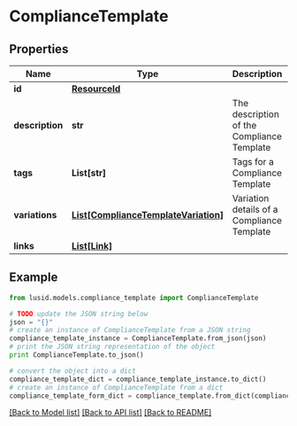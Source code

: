 # ComplianceTemplate


## Properties
Name | Type | Description | Notes
------------ | ------------- | ------------- | -------------
**id** | [**ResourceId**](ResourceId.md) |  | 
**description** | **str** | The description of the Compliance Template | 
**tags** | **List[str]** | Tags for a Compliance Template | [optional] 
**variations** | [**List[ComplianceTemplateVariation]**](ComplianceTemplateVariation.md) | Variation details of a Compliance Template | 
**links** | [**List[Link]**](Link.md) |  | [optional] 

## Example

```python
from lusid.models.compliance_template import ComplianceTemplate

# TODO update the JSON string below
json = "{}"
# create an instance of ComplianceTemplate from a JSON string
compliance_template_instance = ComplianceTemplate.from_json(json)
# print the JSON string representation of the object
print ComplianceTemplate.to_json()

# convert the object into a dict
compliance_template_dict = compliance_template_instance.to_dict()
# create an instance of ComplianceTemplate from a dict
compliance_template_form_dict = compliance_template.from_dict(compliance_template_dict)
```
[[Back to Model list]](../README.md#documentation-for-models) [[Back to API list]](../README.md#documentation-for-api-endpoints) [[Back to README]](../README.md)


